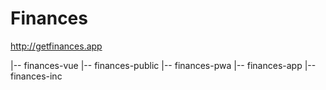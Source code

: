 # Finances
http://getfinances.app

|-- finances-vue
    |-- finances-public
    |-- finances-pwa
|-- finances-app
|-- finances-inc